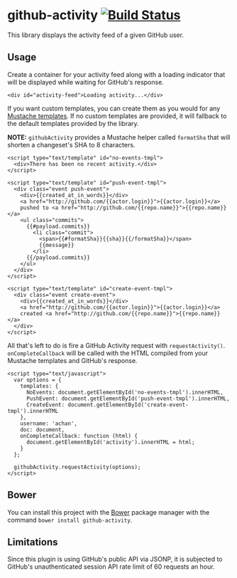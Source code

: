 github-activity [![Build Status](https://travis-ci.org/achan/github-activity.png?branch=master)](https://travis-ci.org/achan/github-activity)
===============

This library displays the activity feed of a given GitHub user.

## Usage
Create a container for your activity feed along with a loading indicator that will be displayed while waiting for GitHub's response.

    <div id="activity-feed">Loading activity...</div>

If you want custom templates, you can create them as you would for any [Mustache templates](https://github.com/janl/mustache.js/). If no custom templates are provided, it will fallback to the default templates provided by the library.

**NOTE:** `githubActivity` provides a Mustache helper called `formatSha` that will shorten a changeset's SHA to 8 characters.

    <script type="text/template" id="no-events-tmpl">
      <div>There has been no recent activity.</div>
    </script>

    <script type="text/template" id="push-event-tmpl">
      <div class="event push-event">
        <div>{{created_at_in_words}}</div>
        <a href="http://github.com/{{actor.login}}">{{actor.login}}</a>
        pushed to <a href="http://github.com/{{repo.name}}">{{repo.name}}</a>
        <ul class="commits">
          {{#payload.commits}}
            <li class="commit">
              <span>{{#formatSha}}{{sha}}{{/formatSha}}</span>
              {{message}}
            </li>
          {{/payload.commits}}
        </ul>
      </div>
    </script>

    <script type="text/template" id="create-event-tmpl">
      <div class="event create-event">
        <div>{{created_at_in_words}}</div>
        <a href="http://github.com/{{actor.login}}">{{actor.login}}</a>
        created <a href="http://github.com/{{repo.name}}">{{repo.name}}</a>
      </div>
    </script>

All that's left to do is fire a GitHub Activity request with `requestActivity()`. `onCompleteCallback` will be called with the HTML compiled from your Mustache templates and GitHub's response.

    <script type="text/javascript">
      var options = {
        templates: {
          NoEvents: document.getElementById('no-events-tmpl').innerHTML,
          PushEvent: document.getElementById('push-event-tmpl').innerHTML,
          CreateEvent: document.getElementById('create-event-tmpl').innerHTML
        },
        username: 'achan',
        doc: document,
        onCompleteCallback: function (html) {
          document.getElementById('activity').innerHTML = html;
        }
      };

      githubActivity.requestActivity(options);
    </script>

## Bower
You can install this project with the [Bower](http://bower.io) package manager with the command `bower install github-activity`.

## Limitations
Since this plugin is using GitHub's public API via JSONP, it is subjected to GitHub's unauthenticated session API rate limit of 60 requests an hour.
